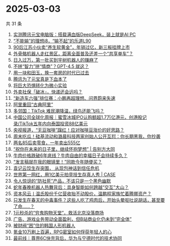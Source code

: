 # 2025-03-03

共 31 条

<!-- BEGIN 36KR -->
<!-- 最后更新时间 2025-03-03 01:06:54 +0800 -->
1. [实测腾讯元宝电脑版：搭载满血版DeepSeek，装上就是AI PC](https://36kr.com/p/3188675987562633)
1. [“不能输”的理想i8，“输不起”的乐道L90](https://36kr.com/p/3188388118831241)
1. [90后江苏小伙卖“养生软黄金”，年销过亿，新三板挂牌上市](https://36kr.com/p/3187709461143425)
1. [外骨骼机器人走红景区，距离全面普及还差一个“共享单车”？](https://36kr.com/p/3187822327074947)
1. [日入过万，第一批买到宇树机器人的赚麻了](https://36kr.com/p/3187797328174981)
1. [不拼“智力”拼“情商”？GPT-4.5 就这？](https://36kr.com/p/3187797386600579)
1. [用一块和田玉，换一套房的时代已过去](https://36kr.com/p/3188508344737929)
1. [腾讯为了元宝真是下血本了](https://36kr.com/p/3188387298434953)
1. [将巨大恐惧转化为微小实验](https://36kr.com/p/3178621941650048)
1. [外卖社保「破冰」，快递还会远吗？](https://36kr.com/p/3187807386095748)
1. [“新造车六强”排位赛：小鹏再超理想、问界蔚来失速](https://36kr.com/p/3188452873642117)
1. [阿里重回“古典阿里”](https://36kr.com/p/3187821453222021)
1. [多邻国：TikTok 难民潮降温，绿鸟还能飞吗？](https://36kr.com/p/3187589607121025)
1. [中国公司全球化周报｜​蜜雪冰城IPO认购额超1.7万亿港元，创港股记录/TikTok五年内向泰国投资88亿美元](https://36kr.com/p/3187354970955648)
1. [央视报道，“无豆咖啡”蹿红！应对咖啡豆涨价的好思路？](https://36kr.com/p/3188441059516551)
1. [周末吃瓜！硅基流动和潞晨科技两家创始人公开互怼：你长期黑我，你抄袭](https://36kr.com/p/3187824659914882)
1. [两名85后卖零食，一年卖出555亿](https://36kr.com/p/3187478138904457)
1. [“祝你在未来的日子里，继续怀抱梦想” | 告别方大同](https://36kr.com/p/3187752495571075)
1. [牛肉价格跌破6年底线？牛肉自由的幸福日子会持续多久？](https://36kr.com/p/3187834564579465)
1. [“发言稿就在我的眼镜里！”同款今年随便买？](https://36kr.com/p/3188440893185927)
1. [袁记云饺生存突围， 从现包神话到信任危机](https://36kr.com/p/3187654400991365)
1. [世界第一网红，用1亿美元拍竞技生存真人秀 | CASE](https://36kr.com/p/3187816322064260)
1. [令人惊讶的“防社死”产品，不该只是一个黑色幽默](https://36kr.com/p/3187517201915781)
1. [蛇年春晚机器人热舞背后：具身智能如何跨越“交互”大山？](https://36kr.com/p/3183165163429507)
1. [资本风云丨温氏股份千亿营收抬不动股价，温鹏程家族忙着腾挪资产？](https://36kr.com/p/3187759914508424)
1. [只发生在春天的中毒事件？这些人吃了鸡肉后，开始头晕呕吐说胡话，甚至要了命……？](https://36kr.com/p/3188268428468358)
1. [1元秒杀的“穷鬼购物天堂”，救活北京没落商场](https://36kr.com/p/3187299713605766)
1. [广告、游戏业务带动全面盈利，但B站商业化仍未到“完全体”](https://36kr.com/p/3187753469157505)
1. [被财阀“困”住的韩国人形机器人](https://36kr.com/p/3187438148456585)
1. [氪金10万刷上百遍，RPG密室如何俘获年轻人的心](https://36kr.com/p/3187552061448072)
1. [最前线｜尊界6C快充背后，华为与宁德时代的技术协同](https://36kr.com/p/3189156134231942)
<!-- END 36KR -->
